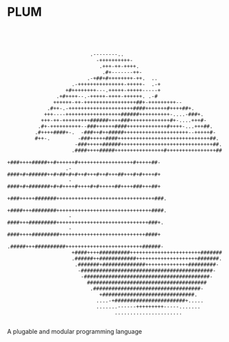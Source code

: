 # PLUM


```
                                                                                                    
                                                                                                    
                                                                                                    
                                                                                     
                           .--------..                                               
                             -++++++++++-                                            
                              .+++-++-++++.                                          
                               .#+-------++-                                         
                          .-+##+#++++++++-++.  ..                                    
                     .-+++++++++++++++-+++++-  .-+                                   
                   +#++++++++---.+++++-+++++-----+                                   
                .+#++++--.-+++++-++++-++++++. .-#                                    
               ++++++-++-+++++++++++++++++##+-+++++++++--                            
             .#++-.-+++++++++++++++++++++####+++++++#++++##+.                        
            +++----++++++++++++++++++######++++++++++-....-###+.                     
           +++-++-+++++++++######++++###+++++++++++++#+-....+++#-                    
          .#+-++++++++++--###++++++####+++++++++++++#++++-...+++##.                  
         .#++++####+-.  -###++#++#####+++++++++++++++++++++--+++++#-                 
         #++-.         -###+++++####++++++++++++++++++++++++++++++##.                
                      -###+++++######++++++++++++++++++++++++++++++##.               
                     .####++++#####++++++++++++++++#++++++++++++++++##               
                     +###++++#####++#++++++#++++++++++++++++++#+++++##-              
                   .-####+#+######++#+##+#+#++#+++#++#+++##+++#+#++++#+              
                    -####+#+#######+#+#++++#++++#+#+++++##++++###+++##+              
                    +###+++++#######++++++++++++++++++++++++++++++++###.             
                    +####+++########+++++++++++++++++++++++++++++++####.             
                    -####+++#########++++++++++++++++++++++++++++++###+.             
                    -####++++#########++++++++++++++++++++++++++++####+              
                    .#####+++##########+++++++++++++++++++++++++######-              
                     +####++++##########+++++++++++++++++++++++#######               
                     .######++############++++++++++++++++++++#######.               
                      .#######+##############++++++++++++++#########-                
                       -###########################################-                 
                        -#########################################-                  
                          #######################################                    
                           .###################################-                     
                              +##############################.                       
                             ....-+#######################+.....                     
                             .......------+++++++++-----.......                      
                                   ......................                                       
                                                                            
```                        
                                                                                                    
                                                                                                    
                                                                                                    
                                                                                                    
                                                                                                    
                                                                                                    
A plugable and modular programming language
